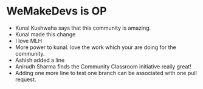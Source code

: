 # WeMakeDevs is OP

- Kunal Kushwaha says that this community is amazing.
- Kunal made this change
- I love MLH
- More power to kunal. love the work which your are doing for the community.
- Ashish added a line
- Anirudh Sharma finds the Community Classroom initiative really great!
- Adding one more line to test one branch can be associated with one pull request.
